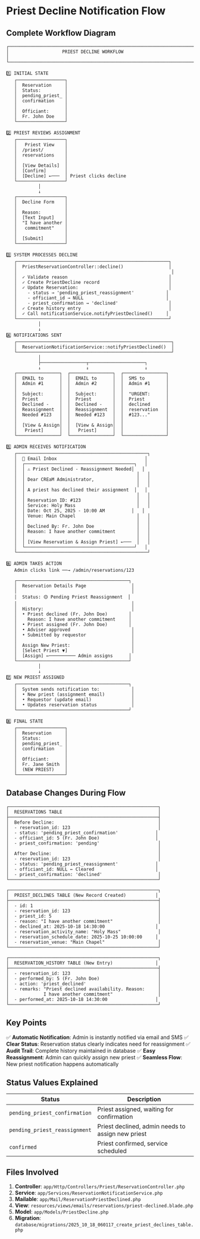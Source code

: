 # Priest Decline Notification Flow

## Complete Workflow Diagram

```
┌─────────────────────────────────────────────────────────────────────────┐
│                    PRIEST DECLINE WORKFLOW                               │
└─────────────────────────────────────────────────────────────────────────┘

1️⃣ INITIAL STATE
   ┌──────────────────┐
   │  Reservation     │
   │  Status:         │
   │  pending_priest_ │
   │  confirmation    │
   │                  │
   │  Officiant:      │
   │  Fr. John Doe    │
   └──────────────────┘

2️⃣ PRIEST REVIEWS ASSIGNMENT
   ┌──────────────────┐
   │   Priest View    │
   │  /priest/        │
   │  reservations    │
   │                  │
   │  [View Details]  │
   │  [Confirm]       │
   │  [Decline] ←───  │ Priest clicks decline
   └──────────────────┘
            │
            ↓
   ┌──────────────────┐
   │  Decline Form    │
   │                  │
   │  Reason:         │
   │  [Text Input]    │
   │  "I have another │
   │   commitment"    │
   │                  │
   │  [Submit]        │
   └──────────────────┘

3️⃣ SYSTEM PROCESSES DECLINE
   ┌─────────────────────────────────────────────────────────┐
   │  PriestReservationController::decline()                 │
   │                                                          │
   │  ✓ Validate reason                                      │
   │  ✓ Create PriestDecline record                          │
   │  ✓ Update Reservation:                                  │
   │    - status → 'pending_priest_reassignment'            │
   │    - officiant_id → NULL                               │
   │    - priest_confirmation → 'declined'                   │
   │  ✓ Create history entry                                 │
   │  ✓ Call notificationService.notifyPriestDeclined()     │
   └─────────────────────────────────────────────────────────┘
            │
            ↓
4️⃣ NOTIFICATIONS SENT
   ┌──────────────────────────────────────────────────────────┐
   │  ReservationNotificationService::notifyPriestDeclined()  │
   └──────────────────────────────────────────────────────────┘
            │
            ├─────────────────┬─────────────────────┐
            ↓                 ↓                     ↓
   ┌────────────────┐  ┌────────────────┐  ┌────────────────┐
   │  EMAIL to      │  │  EMAIL to      │  │  SMS to        │
   │  Admin #1      │  │  Admin #2      │  │  Admin #1      │
   │                │  │                │  │                │
   │  Subject:      │  │  Subject:      │  │  "URGENT:      │
   │  Priest        │  │  Priest        │  │  Priest        │
   │  Declined -    │  │  Declined -    │  │  declined      │
   │  Reassignment  │  │  Reassignment  │  │  reservation   │
   │  Needed #123   │  │  Needed #123   │  │  #123..."      │
   │                │  │                │  │                │
   │  [View & Assign│  │  [View & Assign│  │                │
   │   Priest]      │  │   Priest]      │  │                │
   └────────────────┘  └────────────────┘  └────────────────┘

5️⃣ ADMIN RECEIVES NOTIFICATION
   ┌─────────────────────────────────────────────────┐
   │  📧 Email Inbox                                 │
   │  ┌─────────────────────────────────────────┐   │
   │  │ ⚠️ Priest Declined - Reassignment Needed│   │
   │  │                                          │   │
   │  │ Dear CREaM Administrator,                │   │
   │  │                                          │   │
   │  │ A priest has declined their assignment  │   │
   │  │                                          │   │
   │  │ Reservation ID: #123                     │   │
   │  │ Service: Holy Mass                       │   │
   │  │ Date: Oct 25, 2025 - 10:00 AM          │   │
   │  │ Venue: Main Chapel                       │   │
   │  │                                          │   │
   │  │ Declined By: Fr. John Doe                │   │
   │  │ Reason: I have another commitment        │   │
   │  │                                          │   │
   │  │ [View Reservation & Assign Priest] ←───  │   │
   │  └─────────────────────────────────────────┘   │
   └─────────────────────────────────────────────────┘

6️⃣ ADMIN TAKES ACTION
   Admin clicks link ──→ /admin/reservations/123

   ┌──────────────────────────────────────────┐
   │  Reservation Details Page                 │
   │                                           │
   │  Status: 🟡 Pending Priest Reassignment  │
   │                                           │
   │  History:                                 │
   │  • Priest declined (Fr. John Doe)        │
   │    Reason: I have another commitment     │
   │  • Priest assigned (Fr. John Doe)        │
   │  • Adviser approved                       │
   │  • Submitted by requestor                 │
   │                                           │
   │  Assign New Priest:                       │
   │  [Select Priest ▼]                        │
   │  [Assign] ←────────── Admin assigns      │
   └──────────────────────────────────────────┘
            │
            ↓
7️⃣ NEW PRIEST ASSIGNED
   ┌──────────────────────────────────────────┐
   │  System sends notification to:            │
   │  • New priest (assignment email)          │
   │  • Requestor (update email)               │
   │  • Updates reservation status             │
   └──────────────────────────────────────────┘

8️⃣ FINAL STATE
   ┌──────────────────┐
   │  Reservation     │
   │  Status:         │
   │  pending_priest_ │
   │  confirmation    │
   │                  │
   │  Officiant:      │
   │  Fr. Jane Smith  │
   │  (NEW PRIEST)    │
   └──────────────────┘
```

## Database Changes During Flow

```
┌────────────────────────────────────────────────────────┐
│  RESERVATIONS TABLE                                    │
├────────────────────────────────────────────────────────┤
│  Before Decline:                                       │
│  - reservation_id: 123                                 │
│  - status: 'pending_priest_confirmation'              │
│  - officiant_id: 5 (Fr. John Doe)                     │
│  - priest_confirmation: 'pending'                      │
│                                                        │
│  After Decline:                                        │
│  - reservation_id: 123                                 │
│  - status: 'pending_priest_reassignment'              │
│  - officiant_id: NULL ← Cleared                       │
│  - priest_confirmation: 'declined'                     │
└────────────────────────────────────────────────────────┘

┌────────────────────────────────────────────────────────┐
│  PRIEST_DECLINES TABLE (New Record Created)           │
├────────────────────────────────────────────────────────┤
│  - id: 1                                               │
│  - reservation_id: 123                                 │
│  - priest_id: 5                                        │
│  - reason: "I have another commitment"                 │
│  - declined_at: 2025-10-18 14:30:00                   │
│  - reservation_activity_name: "Holy Mass"              │
│  - reservation_schedule_date: 2025-10-25 10:00:00     │
│  - reservation_venue: "Main Chapel"                    │
└────────────────────────────────────────────────────────┘

┌────────────────────────────────────────────────────────┐
│  RESERVATION_HISTORY TABLE (New Entry)                │
├────────────────────────────────────────────────────────┤
│  - reservation_id: 123                                 │
│  - performed_by: 5 (Fr. John Doe)                      │
│  - action: 'priest_declined'                           │
│  - remarks: "Priest declined availability. Reason:     │
│             I have another commitment"                 │
│  - performed_at: 2025-10-18 14:30:00                  │
└────────────────────────────────────────────────────────┘
```

## Key Points

✅ **Automatic Notification**: Admin is instantly notified via email and SMS
✅ **Clear Status**: Reservation status clearly indicates need for reassignment
✅ **Audit Trail**: Complete history maintained in database
✅ **Easy Reassignment**: Admin can quickly assign new priest
✅ **Seamless Flow**: New priest notification happens automatically

## Status Values Explained

| Status                        | Description                                       |
| ----------------------------- | ------------------------------------------------- |
| `pending_priest_confirmation` | Priest assigned, waiting for confirmation         |
| `pending_priest_reassignment` | Priest declined, admin needs to assign new priest |
| `confirmed`                   | Priest confirmed, service scheduled               |

## Files Involved

1. **Controller**: `app/Http/Controllers/Priest/ReservationController.php`
2. **Service**: `app/Services/ReservationNotificationService.php`
3. **Mailable**: `app/Mail/ReservationPriestDeclined.php`
4. **View**: `resources/views/emails/reservations/priest-declined.blade.php`
5. **Model**: `app/Models/PriestDecline.php`
6. **Migration**: `database/migrations/2025_10_18_060117_create_priest_declines_table.php`
